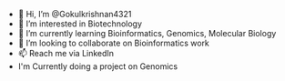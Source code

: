 - 👋 Hi, I’m @Gokulkrishnan4321
- 👀 I’m interested in Biotechnology
- 🌱 I’m currently learning Bioinformatics, Genomics, Molecular Biology
- 💞️ I’m looking to collaborate on Bioinformatics work
- 📫 Reach me via LinkedIn
-  I'm Currently doing a project on Genomics
<!---
Gokulkrishnan4321/Gokulkrishnan4321 is a ✨ special ✨ repository because its `README.md` (this file) appears on your GitHub profile.
You can click the Preview link to take a look at your changes.
--->
